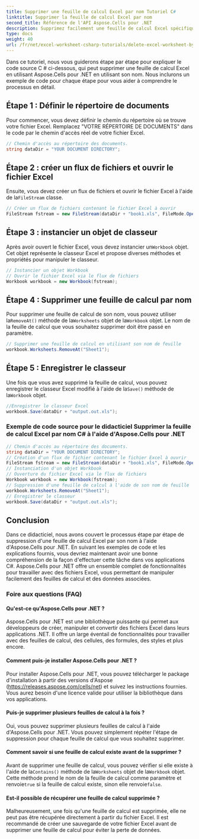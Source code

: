 ```yaml
---
title: Supprimer une feuille de calcul Excel par nom Tutoriel C#
linktitle: Supprimer la feuille de calcul Excel par nom
second_title: Référence de l'API Aspose.Cells pour .NET
description: Supprimez facilement une feuille de calcul Excel spécifique par son nom à l'aide d'Aspose.Cells pour .NET. Tutoriel détaillé avec des exemples de code.
type: docs
weight: 40
url: /fr/net/excel-worksheet-csharp-tutorials/delete-excel-worksheet-by-name-csharp-tutorial/
---
```

Dans ce tutoriel, nous vous guiderons étape par étape pour expliquer le code source C # ci-dessous, qui peut supprimer une feuille de calcul Excel en utilisant Aspose.Cells pour .NET en utilisant son nom. Nous inclurons un exemple de code pour chaque étape pour vous aider à comprendre le processus en détail.

## Étape 1 : Définir le répertoire de documents

Pour commencer, vous devez définir le chemin du répertoire où se trouve votre fichier Excel. Remplacez "VOTRE RÉPERTOIRE DE DOCUMENTS" dans le code par le chemin d'accès réel de votre fichier Excel.

```csharp
// Chemin d'accès au répertoire des documents.
string dataDir = "YOUR DOCUMENT DIRECTORY";
```

## Étape 2 : créer un flux de fichiers et ouvrir le fichier Excel

 Ensuite, vous devez créer un flux de fichiers et ouvrir le fichier Excel à l'aide de la`FileStream` classe.

```csharp
// Créer un flux de fichiers contenant le fichier Excel à ouvrir
FileStream fstream = new FileStream(dataDir + "book1.xls", FileMode.Open);
```

## Étape 3 : instancier un objet de classeur

 Après avoir ouvert le fichier Excel, vous devez instancier un`Workbook` objet. Cet objet représente le classeur Excel et propose diverses méthodes et propriétés pour manipuler le classeur.

```csharp
// Instancier un objet Workbook
// Ouvrir le fichier Excel via le flux de fichiers
Workbook workbook = new Workbook(fstream);
```

## Étape 4 : Supprimer une feuille de calcul par nom

 Pour supprimer une feuille de calcul de son nom, vous pouvez utiliser la`RemoveAt()` méthode de la`Worksheets` objet de la`Workbook` objet. Le nom de la feuille de calcul que vous souhaitez supprimer doit être passé en paramètre.

```csharp
// Supprimer une feuille de calcul en utilisant son nom de feuille
workbook.Worksheets.RemoveAt("Sheet1");
```

## Étape 5 : Enregistrer le classeur

 Une fois que vous avez supprimé la feuille de calcul, vous pouvez enregistrer le classeur Excel modifié à l'aide de la`Save()` méthode de la`Workbook` objet.

```csharp
//Enregistrer le classeur Excel
workbook.Save(dataDir + "output.out.xls");
```


### Exemple de code source pour le didacticiel Supprimer la feuille de calcul Excel par nom C# à l'aide d'Aspose.Cells pour .NET 
```csharp
// Chemin d'accès au répertoire des documents.
string dataDir = "YOUR DOCUMENT DIRECTORY";
// Création d'un flux de fichier contenant le fichier Excel à ouvrir
FileStream fstream = new FileStream(dataDir + "book1.xls", FileMode.Open);
// Instanciation d'un objet Workbook
// Ouverture du fichier Excel via le flux de fichiers
Workbook workbook = new Workbook(fstream);
// Suppression d'une feuille de calcul à l'aide de son nom de feuille
workbook.Worksheets.RemoveAt("Sheet1");
// Enregistrer le classeur
workbook.Save(dataDir + "output.out.xls");
```

## Conclusion

Dans ce didacticiel, nous avons couvert le processus étape par étape de suppression d'une feuille de calcul Excel par son nom à l'aide d'Aspose.Cells pour .NET. En suivant les exemples de code et les explications fournis, vous devriez maintenant avoir une bonne compréhension de la façon d'effectuer cette tâche dans vos applications C#. Aspose.Cells pour .NET offre un ensemble complet de fonctionnalités pour travailler avec des fichiers Excel, vous permettant de manipuler facilement des feuilles de calcul et des données associées.

### Foire aux questions (FAQ)

#### Qu'est-ce qu'Aspose.Cells pour .NET ?

Aspose.Cells pour .NET est une bibliothèque puissante qui permet aux développeurs de créer, manipuler et convertir des fichiers Excel dans leurs applications .NET. Il offre un large éventail de fonctionnalités pour travailler avec des feuilles de calcul, des cellules, des formules, des styles et plus encore.

#### Comment puis-je installer Aspose.Cells pour .NET ?

Pour installer Aspose.Cells pour .NET, vous pouvez télécharger le package d'installation à partir des versions d'Aspose (https://releases.aspose.com/cells/net) et suivez les instructions fournies. Vous aurez besoin d'une licence valide pour utiliser la bibliothèque dans vos applications.

#### Puis-je supprimer plusieurs feuilles de calcul à la fois ?

Oui, vous pouvez supprimer plusieurs feuilles de calcul à l'aide d'Aspose.Cells pour .NET. Vous pouvez simplement répéter l'étape de suppression pour chaque feuille de calcul que vous souhaitez supprimer.

#### Comment savoir si une feuille de calcul existe avant de la supprimer ?

 Avant de supprimer une feuille de calcul, vous pouvez vérifier si elle existe à l'aide de la`Contains()` méthode de la`Worksheets` objet de la`Workbook` objet. Cette méthode prend le nom de la feuille de calcul comme paramètre et renvoie`true` si la feuille de calcul existe, sinon elle renvoie`false`.

#### Est-il possible de récupérer une feuille de calcul supprimée ?

Malheureusement, une fois qu'une feuille de calcul est supprimée, elle ne peut pas être récupérée directement à partir du fichier Excel. Il est recommandé de créer une sauvegarde de votre fichier Excel avant de supprimer une feuille de calcul pour éviter la perte de données.